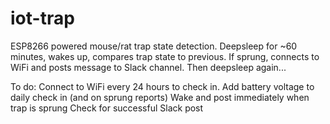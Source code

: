 # iot-trap

ESP8266 powered mouse/rat trap state detection.
Deepsleep for ~60 minutes, wakes up, compares trap state to previous.  If sprung, connects to WiFi and posts message to Slack channel.
Then deepsleep again...

To do:
Connect to WiFi every 24 hours to check in.
Add battery voltage to daily check in (and on sprung reports)
Wake and post immediately when trap is sprung
Check for successful Slack post

